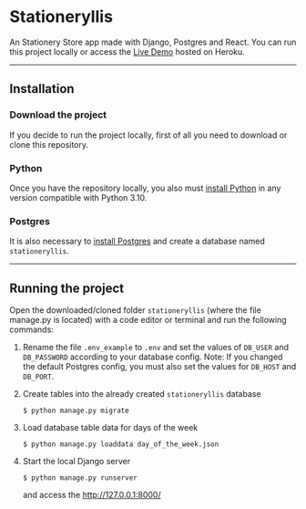 # Stationeryllis

An Stationery Store app made with Django, Postgres and React.
You can run this project locally or access the [Live Demo](http://stationeryllis.herokuapp.com/) hosted on Heroku.

---

## Installation

### Download the project

If you decide to run the project locally, first of all you need to download or clone this repository.

### Python

Once you have the repository locally, you also must [install Python](https://www.python.org/downloads/) in any version compatible with Python 3.10.

### Postgres

It is also necessary to [install Postgres](https://www.postgresql.org/download/) and create a database named `stationeryllis`.

---

## Running the project

Open the downloaded/cloned folder `stationeryllis` (where the file manage.py is located) with a code editor or terminal and run the following commands:

1. Rename the file `.env_example` to `.env` and set the values of `DB_USER` and `DB_PASSWORD` according to your database config. Note: If you changed the default Postgres config, you must also set the values for `DB_HOST` and `DB_PORT`.

2. Create tables into the already created `stationeryllis` database

    ```shell
    $ python manage.py migrate
    ```

3. Load database table data for days of the week
    ```shell
    $ python manage.py loaddata day_of_the_week.json
    ```
4. Start the local Django server
    ```shell
    $ python manage.py runserver
    ```
    and access the http://127.0.0.1:8000/
